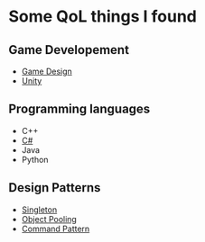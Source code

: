 # Some QoL things I found
## Game Developement
- [Game Design](CONTENT/GAME%20DEVELOPEMENT/GAME%20DESIGN/GAME%20DESIGN.md)
- [Unity](CONTENT/GAME%20DEVELOPEMENT/UNITY/UNITY.md)
## Programming languages
- C++
- [C#](CONTENT/POGRAMMING%20LANGUAGES/C%20SHARP.md)
- Java
- Python
## Design Patterns
- [Singleton](CONTENT/DESIGN%20PATTERNS/SINGLETON.md)
- [Object Pooling](CONTENT/DESIGN%20PATTERNS/OBJECT%20POOLING.md)
- [Command Pattern](CONTENT/DESIGN%20PATTERNS/COMMAND%20PATTERN.md)